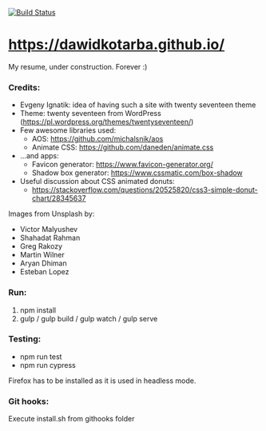 [![Build Status](https://travis-ci.org/dawidkotarba/dawidkotarba.github.io.svg?branch=master)](https://travis-ci.org/dawidkotarba/dawidkotarba.github.io)
# https://dawidkotarba.github.io/

My resume, under construction. Forever :)

### Credits:
- Evgeny Ignatik: idea of having such a site with twenty seventeen theme
- Theme: twenty seventeen from WordPress (https://pl.wordpress.org/themes/twentyseventeen/)
- Few awesome libraries used:
    - AOS: https://github.com/michalsnik/aos
    - Animate CSS: https://github.com/daneden/animate.css
- ...and apps:
    - Favicon generator: https://www.favicon-generator.org/
    - Shadow box generator: https://www.cssmatic.com/box-shadow
- Useful discussion about CSS animated donuts:
    - https://stackoverflow.com/questions/20525820/css3-simple-donut-chart/28345637

Images from Unsplash by:
- Victor Malyushev
- Shahadat Rahman
- Greg Rakozy
- Martin Wilner
- Aryan Dhiman
- Esteban Lopez

### Run:
1. npm install
2. gulp / gulp build / gulp watch / gulp serve

### Testing:
- npm run test
- npm run cypress

Firefox has to be installed as it is used in headless mode.

### Git hooks:
Execute install.sh from githooks folder
